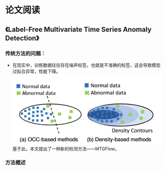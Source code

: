 # 论文阅读 
## 《Label-Free Multivariate Time Series Anomaly Detection》
### 传统方法的问题：
- 在现实中，训练数据往往存在噪声标签，也就是不准确的标签，这会导致模型过拟合异常，性能下降。
  ![](https://github.com/makabal/paper/blob/main/tupian/%E5%B1%8F%E5%B9%95%E6%88%AA%E5%9B%BE%202025-10-22%20095831.png?raw=true)
  基于此，本文提出了一种新的检测方法——MTGFlow。
### 方法概述
